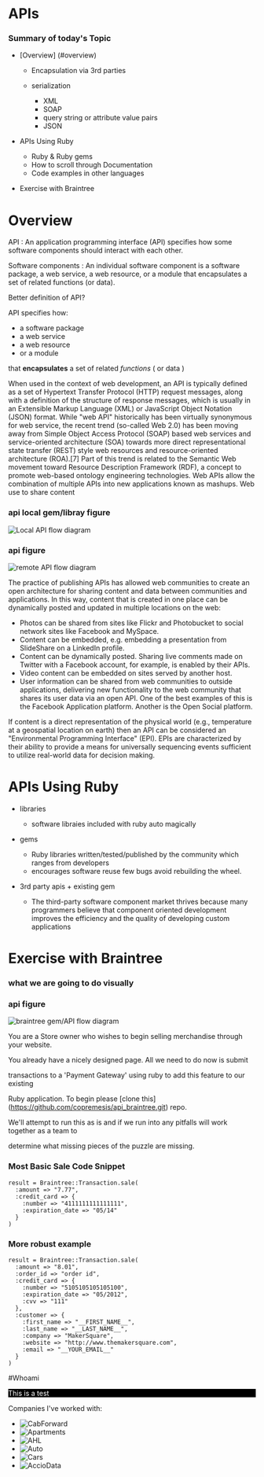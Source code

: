 # APIs


### Summary of today's Topic

* [Overview] (#overview)
  - Encapsulation via 3rd parties

  - serialization
     + XML
     + SOAP
     + query string or attribute value pairs
     + JSON
* APIs Using Ruby
  - Ruby & Ruby gems
  - How to scroll through Documentation
  - Code examples in other languages
    
* Exercise with Braintree 
 




# Overview

API
:  An application programming interface (API) specifies how some software components should interact with each other.

Software components
:  An individual software component is a software package, a web service, a web resource, or a module that encapsulates a set of related functions (or data).

Better definition of API?

API specifies how:

* a software package 
* a web service
* a web resource 
* or a module

that __encapsulates__ a set of related *functions* ( or data )




When used in the context of web development, an API is typically defined as a set of Hypertext Transfer Protocol (HTTP) request messages, along with a definition of the structure of response messages, which is usually in an Extensible Markup Language (XML) or JavaScript Object Notation (JSON) format. While "web API" historically has been virtually synonymous for web service, the recent trend (so-called Web 2.0) has been moving away from Simple Object Access Protocol (SOAP) based web services and service-oriented architecture (SOA) towards more direct representational state transfer (REST) style web resources and resource-oriented architecture (ROA).[7] Part of this trend is related to the Semantic Web movement toward Resource Description Framework (RDF), a concept to promote web-based ontology engineering technologies. Web APIs allow the combination of multiple APIs into new applications known as mashups.
Web use to share content

### api local gem/libray figure
![Local API flow diagram](https://docs.google.com/drawings/d/1d-awxPC664DlIhTWM_pqK9SkcjD2udJWgO8K-gRZ_5U/pub?w=960&amp;h=720)

### api figure
![remote API flow diagram](https://docs.google.com/drawings/d/1yWy8O4jCKL4RG4JRvASOZ2FZ9lUJZPQQluAxBk-wE0w/pub?w=960&amp;h=720)


The practice of publishing APIs has allowed web communities to create an open architecture for sharing content and data between communities and applications. In this way, content that is created in one place can be dynamically posted and updated in multiple locations on the web:
* Photos can be shared from sites like Flickr and Photobucket to social network sites like Facebook and MySpace.
* Content can be embedded, e.g. embedding a presentation from SlideShare on a LinkedIn profile.
* Content can be dynamically posted. Sharing live comments made on Twitter with a Facebook account, for example, is enabled by their APIs.
* Video content can be embedded on sites served by another host.
* User information can be shared from web communities to outside applications, delivering new functionality to the web community that shares its user data via an open API. One of the best examples of this is the Facebook Application platform. Another is the Open Social platform.

If content is a direct representation of the physical world (e.g., temperature at a geospatial location on earth) then an API can be considered an "Environmental Programming Interface" (EPI). EPIs are characterized by their ability to provide a means for universally sequencing events sufficient to utilize real-world data for decision making.


# APIs Using Ruby

- libraries
  * software libraies included with ruby auto magically
- gems
  * Ruby libraries written/tested/published by the community which ranges from developers  
  * encourages software reuse few bugs avoid rebuilding the wheel.
- 3rd party apis + existing gem

  * The third-party software component market thrives because many programmers believe that component oriented development improves the efficiency and the quality of developing custom applications

# Exercise with Braintree

### what we are going to do visually


### api figure
![braintree gem/API flow diagram](https://docs.google.com/drawings/d/1whdbJI2rN52ohyehMXoWChWIRnR6xOvKNY6aKjIDILM/pub?w=516&amp;h=720)

You are a Store owner who wishes to begin selling merchandise through your website.

You already have a nicely designed page. All we need to do now is submit

transactions to a 'Payment Gateway' using ruby to add this feature to our existing

Ruby application. To begin please [clone this] (https://github.com/copremesis/api_braintree.git) repo.

We'll attempt to run this as is and if we run into any pitfalls will work together as a team to 

determine what missing pieces of the puzzle are missing.



### Most Basic Sale Code Snippet
    result = Braintree::Transaction.sale(
      :amount => "7.77",
      :credit_card => {
        :number => "4111111111111111",
        :expiration_date => "05/14"
      }
    )



### More robust example

    result = Braintree::Transaction.sale(
      :amount => "8.01",
      :order_id => "order id",
      :credit_card => {
        :number => "5105105105105100",
        :expiration_date => "05/2012",
        :cvv => "111"
      },
      :customer => {
        :first_name => "__FIRST_NAME__",
        :last_name => "__LAST_NAME__",
        :company => "MakerSquare",
        :website => "http://www.themakersquare.com",
        :email => "__YOUR_EMAIL__"
      }
    )





#Whoami

<div style="background-color: #000; color: #fff">
  This is a test 
</div>

Companies I've worked with:
* ![CabForward](https://www.cabforward.com/wp-content/uploads/2013/11/cabforward-logo.png)
* ![Apartments](http://graphics.aptcdn.com/ACW/Apts/Responsive/Images/apartments-logo-ver70296.png)
* ![AHL](http://austin.apartmenthomeliving.com/imgs/global/header/apartments-for-rent-apartment-home-living.png)
* ![Auto](http://www.auto.com/assets/logo/auto-logo-200x100.png)
* ![Cars](http://graphics.cars.com/images/core/logo.png)
* ![AccioData](http://www.acciodata.com/images/accio_data_logo.png)
<!-- ![MyMedia](http://www.apartments.com/mymediademo/?resp=true) -->

